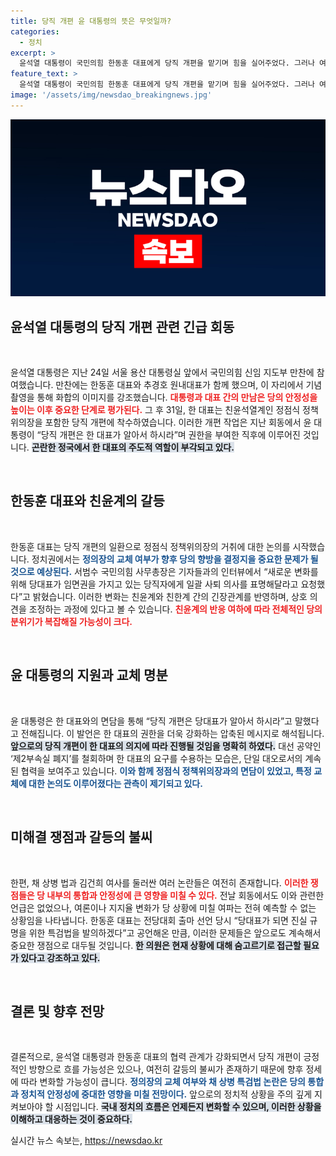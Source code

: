 ```yaml
---
title: 당직 개편 윤 대통령의 뜻은 무엇일까?
categories:
  - 정치
excerpt: >
  윤석열 대통령이 국민의힘 한동훈 대표에게 당직 개편을 맡기며 힘을 실어주었다. 그러나 여전히 내분의 불씨가 남아 있어 향후 정치적 갈등이 심화될 가능성이 있다.
feature_text: >
  윤석열 대통령이 국민의힘 한동훈 대표에게 당직 개편을 맡기며 힘을 실어주었다. 그러나 여전히 내분의 불씨가 남아 있어 향후 정치적 갈등이 심화될 가능성이 있다.
image: '/assets/img/newsdao_breakingnews.jpg'
---
```


<p><img src="/assets/img/newsdao_breakingnews.jpg" alt="implanttips 속보" /></p>

<h2 data-ke-size="size26">윤석열 대통령의 당직 개편 관련 긴급 회동</h2>

<p data-ke-size="size16">&nbsp;</p>

<p>윤석열 대통령은 지난 24일 서울 용산 대통령실 앞에서 국민의힘 신임 지도부 만찬에 참여했습니다. 만찬에는 한동훈 대표와 추경호 원내대표가 함께 했으며, 이 자리에서 기념 촬영을 통해 화합의 이미지를 강조했습니다. <b><span style="color: #ee2323;">대통령과 대표 간의 만남은 당의 안정성을 높이는 이후 중요한 단계로 평가된다.</span></b> 그 후 31일, 한 대표는 친윤석열계인 정점식 정책위의장을 포함한 당직 개편에 착수하였습니다. 이러한 개편 작업은 지난 회동에서 윤 대통령이 “당직 개편은 한 대표가 알아서 하시라”며 권한을 부여한 직후에 이루어진 것입니다. <b><span style="background-color: #21538527;">곤란한 정국에서 한 대표의 주도적 역할이 부각되고 있다.</span></b></p>

<p data-ke-size="size16">&nbsp;</p>

<h2 data-ke-size="size26">한동훈 대표와 친윤계의 갈등</h2>

<p data-ke-size="size16">&nbsp;</p>

<p>한동훈 대표는 당직 개편의 일환으로 정점식 정책위의장의 거취에 대한 논의를 시작했습니다. 정치권에서는 <b><span style="color: #1a5490;">정의장의 교체 여부가 향후 당의 향방을 결정지을 중요한 문제가 될 것으로 예상된다.</span></b> 서범수 국민의힘 사무총장은 기자들과의 인터뷰에서 “새로운 변화를 위해 당대표가 임면권을 가지고 있는 당직자에게 일괄 사퇴 의사를 표명해달라고 요청했다”고 밝혔습니다. 이러한 변화는 친윤계와 친한계 간의 긴장관계를 반영하며, 상호 의견을 조정하는 과정에 있다고 볼 수 있습니다. <b><span style="color: #ee2323;">친윤계의 반응 여하에 따라 전체적인 당의 분위기가 복잡해질 가능성이 크다.</span></b></p>

<p data-ke-size="size16">&nbsp;</p>

<h2 data-ke-size="size26">윤 대통령의 지원과 교체 명분</h2>

<p data-ke-size="size16">&nbsp;</p>

<p>윤 대통령은 한 대표와의 면담을 통해 “당직 개편은 당대표가 알아서 하시라”고 말했다고 전해집니다. 이 발언은 한 대표의 권한을 더욱 강화하는 압축된 메시지로 해석됩니다. <b><span style="background-color: #21538527;">앞으로의 당직 개편이 한 대표의 의지에 따라 진행될 것임을 명확히 하였다.</span></b> 대선 공약인 ‘제2부속실 폐지’를 철회하며 한 대표의 요구를 수용하는 모습은, 단일 대오로서의 계속된 협력을 보여주고 있습니다. <b><span style="color: #1a5490;">이와 함께 정점식 정책위의장과의 면담이 있었고, 특정 교체에 대한 논의도 이루어졌다는 관측이 제기되고 있다.</span></b></p>

<p data-ke-size="size16">&nbsp;</p>

<h2 data-ke-size="size26">미해결 쟁점과 갈등의 불씨</h2>

<p data-ke-size="size16">&nbsp;</p>

<p>한편, 채 상병 법과 김건희 여사를 둘러싼 여러 논란들은 여전히 존재합니다. <b><span style="color: #ee2323;">이러한 쟁점들은 당 내부의 통합과 안정성에 큰 영향을 미칠 수 있다.</span></b> 전날 회동에서도 이와 관련한 언급은 없었으나, 여론이나 지지율 변화가 당 상황에 미칠 여파는 전혀 예측할 수 없는 상황임을 나타냅니다. 한동훈 대표는 전당대회 출마 선언 당시 “당대표가 되면 진실 규명을 위한 특검법을 발의하겠다”고 공언해온 만큼, 이러한 문제들은 앞으로도 계속해서 중요한 쟁점으로 대두될 것입니다. <b><span style="background-color: #21538527;">한 의원은 현재 상황에 대해 숨고르기로 접근할 필요가 있다고 강조하고 있다.</span></b></p>

<p data-ke-size="size16">&nbsp;</p>

<h2 data-ke-size="size26">결론 및 향후 전망</h2>

<p data-ke-size="size16">&nbsp;</p>

<p>결론적으로, 윤석열 대통령과 한동훈 대표의 협력 관계가 강화되면서 당직 개편이 긍정적인 방향으로 흐를 가능성은 있으나, 여전히 갈등의 불씨가 존재하기 때문에 향후 정세에 따라 변화할 가능성이 큽니다. <b><span style="color: #1a5490;">정의장의 교체 여부와 채 상병 특검법 논란은 당의 통합과 정치적 안정성에 중대한 영향을 미칠 전망이다.</span></b> 앞으로의 정치적 상황을 주의 깊게 지켜보아야 할 시점입니다. <b><span style="background-color: #21538527;">국내 정치의 흐름은 언제든지 변화할 수 있으며, 이러한 상황을 이해하고 대응하는 것이 중요하다.</span></b></p>
실시간 뉴스 속보는, <a href="https://newsdao.kr" rel="dofollow">https://newsdao.kr</a>


